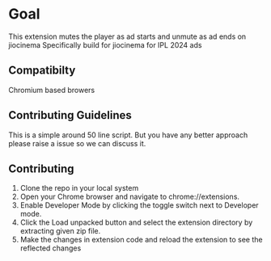 # Goal

This extension mutes the player as ad starts and unmute as ad ends on jiocinema
Specifically build for jiocinema for IPL 2024 ads

## Compatibilty

Chromium based browers

## Contributing Guidelines

This is a simple around 50 line script. But you have any better approach please raise a issue so we can discuss it.

## Contributing

1. Clone the repo in your local system
2. Open your Chrome browser and navigate to chrome://extensions.
3. Enable Developer Mode by clicking the toggle switch next to Developer mode.
4. Click the Load unpacked button and select the extension directory by extracting given zip file.
5. Make the changes in extension code and reload the extension to see the reflected changes
